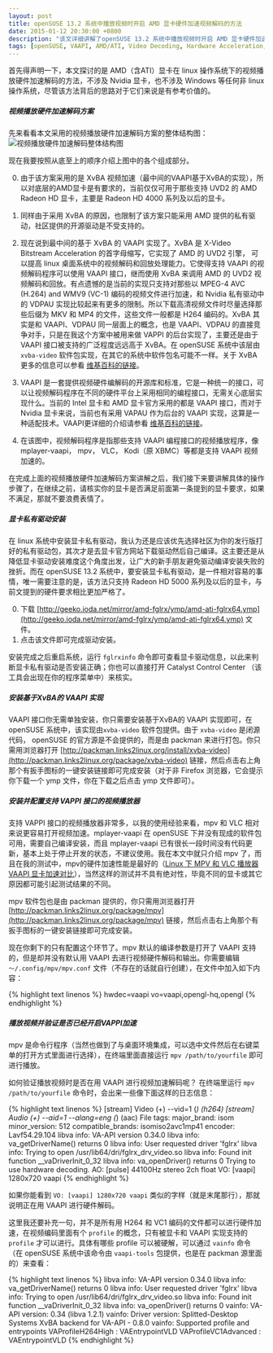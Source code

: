 ```yaml
---
layout: post
title: openSUSE 13.2 系统中播放视频时开启 AMD 显卡硬件加速视频解码的方法
date: 2015-01-12 20:30:00 +0800
description: "该文详细讲解了openSUSE 13.2 系统中播放视频时开启 AMD 显卡硬件加速视频解码的方法"
tags: [openSUSE, VAAPI, AMD/ATI, Video Decoding, Hardware Acceleration, XvBA]
---
```


首先得声明一下，本文探讨的是 AMD（含ATI）显卡在 linux 操作系统下的视频播放硬件加速解码的方法，不涉及 Nvidia 显卡，也不涉及 Windows 等任何非 linux 操作系统，尽管该方法背后的思路对于它们来说是有参考价值的。

##### 视频播放硬件加速解码方案

先来看看本文采用的视频播放硬件加速解码方案的整体结构图：
![视频播放硬件加速解码整体结构图](http://suselinks-us.qiniudn.com/video-decoding-hw-accel-architecture.png)

现在我要按照从底至上的顺序介绍上图中的各个组成部分。

0. 由于该方案采用的是 XvBA 视频加速（最中间的VAAPI基于XvBA的实现），所以对底层的AMD显卡是有要求的，当前仅仅可用于那些支持 UVD2 的 AMD Radeon HD 显卡，主要是 Radeon HD 4000 系列及以后的显卡。

0. 同样由于采用 XvBA 的原因，也限制了该方案只能采用 AMD 提供的私有驱动，社区提供的开源驱动是不受支持的。

0. 现在说到最中间的基于 XvBA 的 VAAPI 实现了。XvBA 是 X-Video Bitstream Acceleration 的首字母缩写，它实现了 AMD 的 UVD2 引擎， 可以提高 linux 桌面系统中的视频解码和回放处理能力。它使得支持 VAAPI 的视频解码程序可以使用 VAAPI 接口，继而使用 XvBA 来调用 AMD 的 UVD2 视频解码和回放。有点遗憾的是当前的实现只支持对那些以 MPEG-4 AVC (H.264) and WMV9 (VC-1) 编码的视频文件进行加速，和 Nvidia 私有驱动中的 VDPAU 实现比较起来有更多的限制。所以下载高清视频文件时尽量选择那些后缀为 MKV 和 MP4 的文件，这些文件一般都是 H264 编码的。XvBA 其实是和 VAAPI、VDPAU 同一层面上的概念，也是 VAAPI、VDPAU 的直接竞争对手，只是在我这个方案中被用来做 VAPPI 的后台实现了，主要还是由于 VAAPI 接口被支持的广泛程度远远高于 XvBA。在 openSUSE 系统中该层由 `xvba-video` 软件包实现，在其它的系统中软件包名可能不一样。关于 XvBA 更多的信息可以参看 [维基百科的链接](http://en.wikipedia.org/wiki/X-Video_Bitstream_Acceleration)。

0. VAAPI 是一套提供视频硬件编解码的开源库和标准，它是一种统一的接口，可以让视频解码程序在不同的硬件平台上采用相同的编程接口，无需关心底层实现什么。当前的 Intel 显卡和 AMD 显卡官方采用的都是 VAAPI 接口，而对于 Nvidia 显卡来说，当前也有采用 VAPAU 作为后台的 VAAPI 实现，这算是一种适配技术。VAAPI更详细的介绍请参看 [维基百科的链接](http://en.wikipedia.org/wiki/Video_Acceleration_API)。

0. 在该图中，视频解码程序是指那些支持 VAAPI 编程接口的视频播放程序，像 mplayer-vaapi， mpv， VLC， Kodi（原 XBMC）等都是支持 VAAPI 视频加速的。

在完成上面的视频播放硬件加速解码方案讲解之后，我们接下来要讲解具体的操作步骤了，在继续之前，请核实你的显卡是否满足前面第一条提到的显卡要求，如果不满足，那就不要浪费表情了。

##### 显卡私有驱动安装

在 linux 系统中安装显卡私有驱动，我认为还是应该优先选择社区为你的发行版打好的私有驱动包，其次才是去显卡官方网站下载驱动然后自己编译。这主要还是从降低显卡驱动安装难度这个角度出发，让广大的新手朋友避免驱动编译安装失败的挫折。而在 openSUSE 13.2 系统中，要安装显卡私有驱动，是一件相对容易的事情，唯一需要注意的是，该方法只支持 Radeon HD 5000 系列及以后的显卡，与前文提到的硬件要求相比更加严格了。

0. 下载 [http://geeko.ioda.net/mirror/amd-fglrx/ymp/amd-ati-fglrx64.ymp](http://geeko.ioda.net/mirror/amd-fglrx/ymp/amd-ati-fglrx64.ymp) 文件。
0. 点击该文件即可完成驱动安装。

安装完成之后重启系统，运行 `fglrxinfo` 命令即可查看显卡驱动信息，以此来判断显卡私有驱动是否安装正确；你也可以直接打开 Catalyst Control Center （该工具会出现在你的程序菜单中）来核实。

##### 安装基于XvBA的 VAAPI 实现

VAAPI 接口你无需单独安装，你只需要安装基于XvBA的 VAAPI 实现即可，在 openSUSE 系统中，该实现由`xvba-video` 软件包提供。由于 `xvba-video` 是闭源代码， openSUSE 的官方源是不会提供的，而是由 packman 来进行打包。你只需用浏览器打开 [http://packman.links2linux.org/install/xvba-video](http://packman.links2linux.org/package/xvba-video) 链接，然后点击右上角那个有扳手图标的一键安装链接即可完成安装（对于非 Firefox 浏览器，它会提示你下载一个 ymp 文件，你在下载之后点击 ymp 文件即可）。


##### 安装并配置支持 VAPPI 接口的视频播放器

支持 VAPPI 接口的视频播放器非常多，以我的使用经验来看，mpv 和 VLC 相对来说更容易打开视频加速。mplayer-vaapi 在 openSUSE 下并没有现成的软件包可用，需要自己编译安装，而且 mplayer-vaapi 已有很长一段时间没有代码更新，基本上处于停止开发的状态，不建议使用。我在本文中就只介绍 mpv 了，而且在我的测试中，mpv的硬件加速性能是最好的（[Linux 下 MPV 和 VLC 播放器 VAAPI 显卡加速对比](http://suselinks.us/vlc-mpv-vaapi-gpu-acceleration-comparision-in-linux/)），当然这样的测试并不具有绝对性，毕竟不同的显卡或其它原因都可能引起测试结果的不同。

mpv 软件包也是由 packman 提供的，你只需用浏览器打开 [http://packman.links2linux.org/package/mpv](http://packman.links2linux.org/package/mpv) 链接，然后点击右上角那个有扳手图标的一键安装链接即可完成安装。

现在你剩下的只有配置这个环节了。mpv 默认的编译参数是打开了 VAAPI 支持的，但是却并没有默认用 VAAPI 去进行视频硬件解码和输出。你需要编辑 `～/.config/mpv/mpv.conf` 文件（不存在的话就自行创建），在文件中加入如下内容：

{% highlight text linenos %}
hwdec=vaapi
vo=vaapi,opengl-hq,opengl
{% endhighlight %}

##### 播放视频并验证是否已经开启VAPPI加速

mpv 是命令行程序（当然也做到了与桌面环境集成，可以选中文件然后在右键菜单的打开方式里面进行选择），在终端里面直接运行 `mpv /path/to/yourfile` 即可进行播放。

如何验证播放视频时是否在用 VAAPI 进行视频加速解码呢？ 在终端里运行 `mpv /path/to/yourfile` 命令时，会出来一些像下面这样的日志信息：

{% highlight text linenos %}
[stream] Video (+) --vid=1 (*) (h264)
[stream] Audio (+) --aid=1 --alang=eng (*) (aac)
File tags:
 major_brand: isom
 minor_version: 512
 compatible_brands: isomiso2avc1mp41
 encoder: Lavf54.29.104
libva info: VA-API version 0.34.0
libva info: va_getDriverName() returns 0
libva info: User requested driver 'fglrx'
libva info: Trying to open /usr/lib64/dri/fglrx_drv_video.so
libva info: Found init function __vaDriverInit_0_32
libva info: va_openDriver() returns 0
Trying to use hardware decoding.
AO: [pulse] 44100Hz stereo 2ch float
VO: [vaapi] 1280x720 vaapi
{% endhighlight %}

如果你能看到 `VO: [vaapi] 1280x720 vaapi` 类似的字样（就是末尾那行），那就说明正在用 VAAPI 进行硬件解码。

这里我还要补充一句，并不是所有用 H264 和 VC1 编码的文件都可以进行硬件加速，在视频编码里面有个 `profile` 的概念，只有被显卡和 VAAPI 实现支持的 `profile` 才可以进行。具体有哪些 profile 可以被硬解，可以通过 `vainfo` 命令（在 openSUSE 系统中该命令由 `vaapi-tools` 包提供，也是在 packman 源里面的）来查看：

{% highlight text linenos %}
libva info: VA-API version 0.34.0
libva info: va_getDriverName() returns 0
libva info: User requested driver 'fglrx'
libva info: Trying to open /usr/lib64/dri/fglrx_drv_video.so
libva info: Found init function __vaDriverInit_0_32
libva info: va_openDriver() returns 0
vainfo: VA-API version: 0.34 (libva 1.2.1)
vainfo: Driver version: Splitted-Desktop Systems XvBA backend for VA-API - 0.8.0
vainfo: Supported profile and entrypoints
      VAProfileH264High               : VAEntrypointVLD
      VAProfileVC1Advanced            : VAEntrypointVLD
{% endhighlight %}
